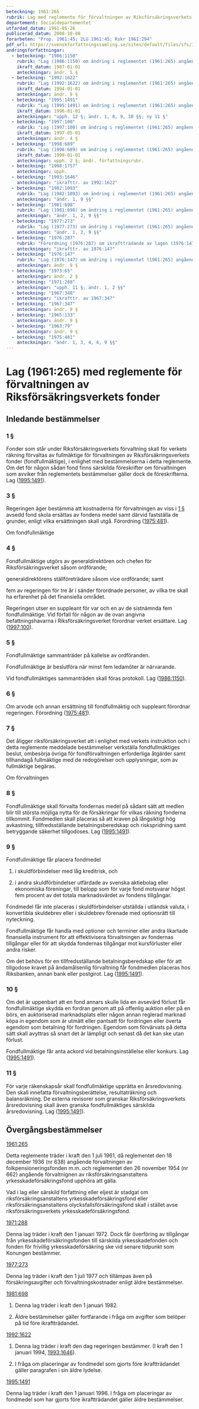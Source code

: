 ```yaml
---
beteckning: 1961:265
rubrik: Lag med reglemente för förvaltningen av Riksförsäkringsverkets fonder
departement: Socialdepartementet
utfardad_datum: 1961-05-26
publicerad_datum: 2008-10-08
forarbeten: "Prop. 1961:45; 2LU 1961:45; Rskr 1961:294"
pdf_url: https://svenskforfattningssamling.se/sites/default/files/sfs/1961-05/SFS1961-265.pdf
andringsforfattningar:
  - beteckning: "1986:1150"
    rubrik: "Lag (1986:1150) om ändring i reglementet (1961:265) angående förvaltningen av riksförsäkringsverkets fonder"
    ikraft_datum: 1987-01-01
    anteckningar: ändr. 5 §
  - beteckning: "1992:1622"
    rubrik: "Lag (1992:1622) om ändring i reglementet (1961:265) angående förvaltningen av Riksförsäkringsverkets fonder"
    ikraft_datum: 1994-01-01
    anteckningar: ändr. 9 §
  - beteckning: "1995:1491"
    rubrik: "Lag (1995:1491) om ändring i reglementet (1961:265) angående förvaltningen av Riksförsäkringsverkets fonder"
    ikraft_datum: 1996-01-01
    anteckningar: "upph. 12 §; ändr. 1, 8, 9, 10 §§; ny 11 §"
  - beteckning: "1997:100"
    rubrik: "Lag (1997:100) om ändring i reglementet (1961:265) angående förvaltningen av Riksförsäkringsverkets fonder"
    ikraft_datum: 1997-05-01
    anteckningar: ändr. 4 §
  - beteckning: "1998:689"
    rubrik: "Lag (1998:689) om ändring i reglementet (1961:265) angående förvaltningen av Riksförsäkringsverkets fonder"
    ikraft_datum: 1999-01-01
    anteckningar: upph. 2 §; ändr. författningsrubr.
  - beteckning: "1998:1757"
    anteckningar: upph.
  - beteckning: "1993:1646"
    anteckningar: "ikrafttr. av 1992:1622"
  - beteckning: "1982:1093"
    rubrik: "Lag (1982:1093) om ändring i reglementet (1961:265) angående förvaltningen av riksförsäkringsverkets fonder"
    anteckningar: "ändr. 1, 9 §§"
  - beteckning: "1981:698"
    rubrik: "Lag (1981:698) om ändring i reglementet (1961:265) angående förvaltningen av riksförsäkringsverkets fonder"
    anteckningar: "ändr. 1, 2, 9 §§"
  - beteckning: "1977:273"
    rubrik: "Lag (1977:273) om ändring i reglementet (1961:265) angående förvaltningen av riksförsäkringsverkets fonder"
    anteckningar: "ändr. 1, 2, 9 §§"
  - beteckning: "1976:287"
    rubrik: "Förordning (1976:287) om ikraftträdande av lagen (1976:147) om ändring i reglementet (1961:265) angående förvaltningen av riksförsäkringsverkets fonder"
    anteckningar: "ikrafttr. av 1976:147"
  - beteckning: "1976:147"
    rubrik: "Lag (1976:147) om ändring i reglementet (1961:265) angående förvaltningen av riksförsäkringsverkets fonder"
    anteckningar: ändr. 9 §
  - beteckning: "1973:65"
    anteckningar: ändr. 2 §
  - beteckning: "1971:288"
    anteckningar: "upph. 11 §; ändr. 1, 2 §§"
  - beteckning: "1967:348"
    anteckningar: "ikrafttr. av 1967:347"
  - beteckning: "1967:347"
    anteckningar: ändr. 9 §
  - beteckning: "1965:133"
    anteckningar: ändr. 9 §
  - beteckning: "1963:79"
    anteckningar: ändr. 9 §
  - beteckning: "1975:481"
    anteckningar: "ändr. 1, 3, 4, 6, 9 §§"
---
```


# Lag (1961:265) med reglemente för förvaltningen av Riksförsäkringsverkets fonder

## Inledande bestämmelser

### 1 §

Fonder som står under Riksförsäkringsverkets förvaltning skall för verkets räkning förvaltas av fullmäktige för förvaltningen av Riksförsäkringsverkets fonder (fondfullmäktige), i enlighet med bestämmelserna i detta reglemente. Om det för någon sådan fond finns särskilda föreskrifter om förvaltningen som avviker från reglementets bestämmelser gäller dock de föreskrifterna. Lag ([1995:1491](https://selex.se/eli/sfs/1995/1491)).

### 3 §

Regeringen äger bestämma att kostnaderna för förvaltningen av viss i [1 §](#1) avsedd fond skola ersättas av fondens medel samt därvid fastställa de grunder, enligt vilka ersättningen skall utgå. Förordning ([1975:481](https://selex.se/eli/sfs/1975/481)).

Om fondfullmäktige

### 4 §

Fondfullmäktige utgörs av generaldirektören och chefen för Riksförsäkringsverket såsom ordförande;

generaldirektörens ställföreträdare såsom vice ordförande; samt

fem av regeringen för tre år i sänder förordnade personer, av vilka tre skall ha erfarenhet på det finansiella området.

Regeringen utser en suppleant för var och en av de sistnämnda fem fondfullmäktige. Vid förfall för någon av de ovan angivna befattningshavarna i Riksförsäkringsverket förordnar verket ersättare. Lag ([1997:100](https://selex.se/eli/sfs/1997/100)).

### 5 §

Fondfullmäktige sammanträder på kallelse av ordföranden.

Fondfullmäktige är beslutföra när minst fem ledamöter är närvarande.

Vid fondfullmäktiges sammanträden skall föras protokoll. Lag ([1986:1150](https://selex.se/eli/sfs/1986/1150)).

### 6 §

Om arvode och annan ersättning till fondfullmäktig och suppleant förordnar regeringen. Förordning ([1975:481](https://selex.se/eli/sfs/1975/481)).

### 7 §

Det åligger riksförsäkringsverket att i enlighet med verkets instruktion och i detta reglemente meddelade bestämmelser verkställa fondfullmäktiges beslut, ombesörja övriga för fondförvaltningen erforderliga åtgärder samt tillhandagå fullmäktige med de redogörelser och upplysningar, som av fullmäktige begäras.

Om förvaltningen

### 8 §

Fondfullmäktige skall förvalta fondernas medel på sådant sätt att medlen blir till största möjliga nytta för de försäkringar för vilkas räkning fonderna tillkommit. Fondmedlen skall placeras så att kraven på långsiktigt hög avkastning, tillfredsställande betalningsberedskap och riskspridning samt betryggande säkerhet tillgodoses. Lag ([1995:1491](https://selex.se/eli/sfs/1995/1491)).

### 9 §

Fondfullmäktige får placera fondmedel

1. i skuldförbindelser med låg kreditrisk, och

2. i andra skuldförbindelser utfärdade av svenska aktiebolag eller ekonomiska föreningar, till belopp som för varje fond motsvarar högst fem procent av det totala marknadsvärdet av fondens tillgångar.

Fondmedel får inte placeras i skuldförbindelser utställda i utländsk valuta, i konvertibla skuldebrev eller i skuldebrev förenade med optionsrätt till nyteckning.

Fondfullmäktige får handla med optioner och terminer eller andra likartade finansiella instrument för att effektivisera förvaltningen av fondernas tillgångar eller för att skydda fondernas tillgångar mot kursförluster eller andra risker.

Om det behövs för en tillfredsställande betalningsberedskap eller för att tillgodose kravet på ändamålsenlig förvaltning får fondmedlen placeras hos Riksbanken, annan bank eller postgirot. Lag ([1995:1491](https://selex.se/eli/sfs/1995/1491)).

### 10 §

Om det är uppenbart att en fond annars skulle lida en avsevärd förlust får fondfullmäktige skydda en fordran genom att på offenlig auktion eller på en börs, en auktoriserad marknadsplats eller någon annan reglerad marknad köpa in egendom som är utmätt eller pantsatt för fordringen eller överta egendom som betalning för fordringen. Egendom som förvärvats på detta sätt skall avyttras så snart det är lämpligt och senast då det kan ske utan förlust.

Fondfullmäktige får anta ackord vid betalningsinställelse eller konkurs. Lag ([1995:1491](https://selex.se/eli/sfs/1995/1491)).

### 11 §

För varje räkenskapsår skall fondfullmäktige upprätta en årsredovisning. Den skall innefatta förvaltningsberättelse, resultaträkning och balansräkning. De externa revisorer som granskar Riksförsäkringsverkets årsredovisning skall även granska fondfullmäktiges särskilda årsredovisning. Lag ([1995:1491](https://selex.se/eli/sfs/1995/1491)).

## Övergångsbestämmelser

[1961:265](https://selex.se/eli/sfs/1961/265)

Detta reglemente träder i kraft den 1 juli 1961, då reglementet den 18 december 1936 (nr 638) angående förvaltningen av folkpensioneringsfonden m.m. och reglementet den 26 november 1954 (nr 662) angående förvaltnignen av riksförsäkringsanstaltens yrkesskadeförsäkringsfond upphöra att gälla.

Vad i lag eller särskild författning eller eljest är stadgat om riksförsäkringsanstaltens yrkesskadeförsäkringsfond eller riksförsäkringsanstaltens olycksfallsförsäkringsfond skall i stället avse riksförsäkringsverkets yrkesskadeförsäkringsfond.

[1971:288](https://selex.se/eli/sfs/1971/288)

Denna lag träder i kraft den 1 januari 1972. Dock får överföring av tillgångar från yrkesskadeförsäkringsfonden till särskilda yrkesskadefonden och fonden för frivillig yrkesskadeförsäkring ske vid senare tidpunkt som Konungen bestämmer.

[1977:273](https://selex.se/eli/sfs/1977/273)

Denna lag träder i kraft den 1 juli 1977 och tillämpas även på försäkringsavgifter och förvaltningskostnader enligt äldre bestämmelser.

[1981:698](https://selex.se/eli/sfs/1981/698)

1. Denna lag träder i kraft den 1 januari 1982.

2. Äldre bestämmelser gäller fortfarande i fråga om avgifter som belöper på tid före ikraftträdandet.

[1992:1622](https://selex.se/eli/sfs/1992/1622)

1. Denna lag träder i kraft den dag regeringen bestämmer. (I kraft den 1 januari 1994, [1993:1646](https://selex.se/eli/sfs/1993/1646)).

2. I fråga om placeringar av fondmedel som gjorts före ikraftträdandet gäller paragrafen i sin äldre lydelse.

[1995:1491](https://selex.se/eli/sfs/1995/1491)

Denna lag träder i kraft den 1 januari 1996. I fråga om placeringar av fondmedel som har gjorts före ikraftträdandet gäller äldre bestämmelser.